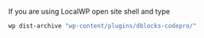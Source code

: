 
If you are using LocalWP open site shell and type
```bash
wp dist-archive "wp-content/plugins/dblocks-codepro/"
```
